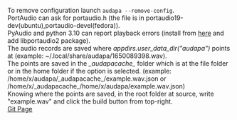To remove configuration launch ```audapa --remove-config```.\
PortAudio can ask for portaudio.h (the file is in portaudio19-dev(ubuntu),portaudio-devel(fedora)).\
PyAudio and python 3.10 can report playback errors (install from [here](https://github.com/colin-i/pyaudio) and add libportaudio2 package).\
The audio records are saved where *appdirs.user_data_dir("audapa")* points at (example: ~/.local/share/audapa/1650089398.wav).\
The points are saved in the *\_audapacache\_* folder which is at the file folder or in the home folder if the option is selected. (example: /home/x/audapa/\_audapacache\_/example.wav.json or /home/x/\_audapacache\_/home/x/audapa/example.wav.json)\
Knowing where the points are saved, in the root folder at source, write "example.wav" and click the build button from top-right.\
[Git Page](https://github.com/colin-i/audapa)

